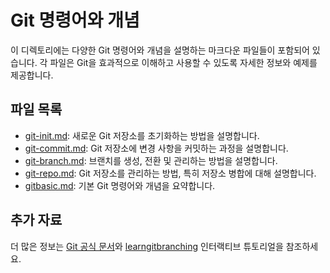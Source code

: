 # Git 명령어와 개념

이 디렉토리에는 다양한 Git 명령어와 개념을 설명하는 마크다운 파일들이 포함되어 있습니다. 각 파일은 Git을 효과적으로 이해하고 사용할 수 있도록 자세한 정보와 예제를 제공합니다.

## 파일 목록

- [git-init.md](git-init.md): 새로운 Git 저장소를 초기화하는 방법을 설명합니다.
- [git-commit.md](git-commit.md): Git 저장소에 변경 사항을 커밋하는 과정을 설명합니다.
- [git-branch.md](git-branch.md): 브랜치를 생성, 전환 및 관리하는 방법을 설명합니다.
- [git-repo.md](git-repo.md): Git 저장소를 관리하는 방법, 특히 저장소 병합에 대해 설명합니다.
- [gitbasic.md](gitbasic.md): 기본 Git 명령어와 개념을 요약합니다.

## 추가 자료

더 많은 정보는 [Git 공식 문서](https://git-scm.com/doc)와 [learngitbranching](https://learngitbranching.js.org/) 인터랙티브 튜토리얼을 참조하세요.